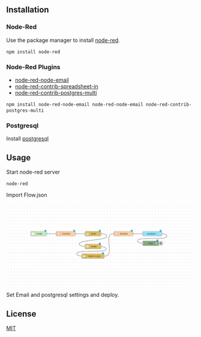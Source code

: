## Installation

### Node-Red
Use the package manager to install [node-red](https://nodered.org/).

``` 
npm install node-red
```

### Node-Red Plugins

- [node-red-node-email](https://flows.nodered.org/node/node-red-node-email)
- [node-red-contrib-spreadsheet-in](https://flows.nodered.org/node/node-red-contrib-spreadsheet-in)
- [node-red-contrib-postgres-multi](https://flows.nodered.org/node/node-red-contrib-postgres-multi)

``` 
npm install node-red-node-email node-red-node-email node-red-contrib-postgres-multi
```


### Postgresql

Install [postgresql](https://www.postgresql.org/download/)


## Usage

Start node-red server
``` 
node-red
```
Import Flow.json 

![image info](https://github.com/erayunal/node-red-email-xlsx-postgresql/blob/main/node-red-flow.JPG)

Set Email and postgresql settings and deploy.


## License
[MIT](https://choosealicense.com/licenses/mit/)
